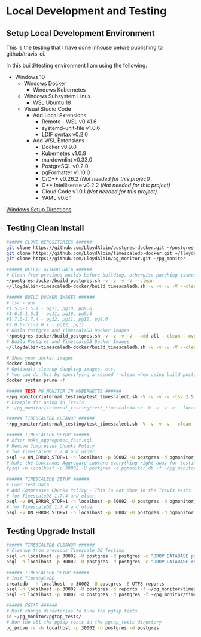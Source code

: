 # Local Development and Testing

## Setup Local Development Environment

This is the testing that I have done inhouse before publishing to github/travis-ci.

In this build/testing environment I am using the following:

* Windows 10
  * Windows Docker
    * Windows Kubernetes
  * Windows Subsystem Linux
    * WSL Ubuntu 18
  * Visual Studio Code
    * Add Local Extensions
      * Remote - WSL v0.41.6
      * systemd-unit-file v1.0.6
      * LDIF syntax v0.2.0
    * Add WSL Extensions
      * Docker v0.9.0
      * Kubernetes v1.0.9
      * mardownlint v0.33.0
      * PostgreSQL v0.2.0
      * pgFormatter v1.10.0
      * C/C++ v0.26.2 *(Not needed for this project)*
      * C++ Intellisense v0.2.2 *(Not needed for this project)*
      * Cloud Code v1.0.1 *(Not needed for this project)*
      * YAML v0.6.1

[Windows Setup Directions](WINDOWS_SETUP.md)

## Testing Clean Install

```bash
###### CLONE REPOSITORIES ######
git clone https://github.com/LloydAlbin/postgres-docker.git ~/postgres-docker
git clone https://github.com/LloydAlbin/timescaledb-docker.git ~/lloydalbin-timescaledb-docker
git clone https://github.com/LloydAlbin/pg_monitor.git ~/pg_monitor

###### DELETE GITHUB DATA ######
# Clean from previous builds before building, otherwise patching issues
~/postgres-docker/build_postgres.sh -v -v -v -V --clean
~/lloydalbin-timescaledb-docker/build_timescaledb.sh -v -v -v -V --clean

###### BUILD DOCKER IMAGES ######
# tsv - pgv
#1.5.0-1.5.1 - pg11, pg10, pg9.6
#1.6.0-1.6.1 - pg11, pg10, pg9.6
#1.7.0-1.7.4 - pg12, pg11, pg10, pg9.6
#2.0.0-rc1-2.0.x - pg12, pg11
# Build Postgres and TimescaleDB Docker Images
~/postgres-docker/build_postgres.sh -v -v -v -V --add all --clean --override_exit  -pgv $PGVERSION --org $DOCKER_ORG --pg_name $DOCKER_IMAGE_NAME
# Build Postgres and TimescaleDB Docker Images
~/lloydalbin-timescaledb-docker/build_timescaledb.sh -v -v -v -V --clean --override_exit -pgv $PGVERSION --org $DOCKER_ORG --pg_name $DOCKER_IMAGE_NAME_POSTGRES --ts_name $DOCKER_IMAGE_NAME_TIMESCALE

# Show your docker images
docker images
# Optional: cleanup dangling images, etc.
# You can do this by specifying a second --clean when using build_postgres.sh or build_timescaledb.sh
docker system prune -f

###### TEST PG_MONITOR IN KUBERNETES ######
~/pg_monitor/internal_testing/test_timescaledb.sh -V -v -v -v -tsv 1.5.1 -pgv pg9.6
# Example for using in Travis
# ~/pg_monitor/internal_testing/test_timescaledb.sh -V -v -v -v --location ~/build/LloydAlbin -tsv 1.5.1 -pgv pg9.6

###### TIMESCALEDB CLEANUP ######
~/pg_monitor/internal_testing/test_timescaledb.sh -V -v -v -v --clean

###### TIMESCALEDB SETUP ######
# After make_aggregates_fast.sql
# Remove Compresses Chunks Policy
# for TimescaleDB 1.7.4 and older
psql -v ON_ERROR_STOP=1 -h localhost -p 30002 -U postgres -d pgmonitor_db -c "SELECT public.remove_compress_chunks_policy((schema_name || '.' || table_name)::regclass) FROM tools.hypertables;"
# Make the Continous Aggregate capture everything right away for testing.
#psql -h localhost -p 30002 -U postgres -d pgmonitor_db -f ~/pg_monitor/pgtap_tests/common/continous_aggregate_refresh_interval_now.sql

###### TIMESCALEDB SETUP ######
# Load Test Data
# Add Compresses Chunks Policy - This is not done in the Travis tests
# for TimescaleDB 1.7.4 and older
psql -v ON_ERROR_STOP=1 -h localhost -p 30002 -U postgres -d pgmonitor_db -c "SELECT public.add_compress_chunks_policy((schema_name || '.' || table_name)::regclass, compress_chunk_policy) FROM tools.hypertables;"
# for TimescaleDB 1.7.4 and older
psql -v ON_ERROR_STOP=1 -h localhost -p 30002 -U postgres -d pgmonitor_db -c "SELECT pg_sleep(5);SELECT alter_job_schedule(job_id, next_start=>now()) FROM _timescaledb_config.bgw_policy_compress_chunks p INNER JOIN _timescaledb_catalog.hypertable h ON (h.id = p.hypertable_id);"
```

## Testing Upgrade Install

```bash
###### TIMESCALEDB CLEANUP ######
# Cleanup from previous Timescale DB Testing
psql -h localhost -p 30002 -U postgres -d postgres -c "DROP DATABASE pgmonitor_db;"
psql -h localhost -p 30002 -U postgres -d postgres -c "DROP DATABASE reports;"

###### TIMESCALEDB SETUP ######
# Init TimescaleDB
createdb  -h localhost -p 30002 -U postgres -E UTF8 reports
psql -h localhost -p 30002 -U postgres -d reports -f ~/pg_monitor/timescaledb/init_timescaledb_v1.sql
psql -h localhost -p 30002 -U postgres -d postgres -f ~/pg_monitor/timescaledb/upgrade_timescaledb.sql

###### PGTAP ######
# Must change directories to tune the pgtap tests.
cd ~/pg_monitor/pgtap_tests/
# Run the all the pgtap tests in the pgtap_tests directory
pg_prove -v -h localhost -p 30002 -U postgres -d postgres .
```
